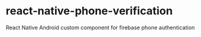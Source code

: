 # react-native-phone-verification
React Native Android custom component for firebase phone authentication
